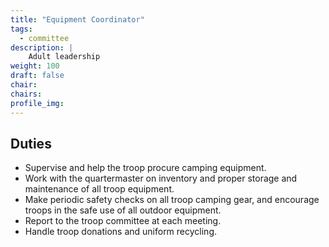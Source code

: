```yaml
---
title: "Equipment Coordinator"
tags:
  - committee
description: |
    Adult leadership
weight: 100
draft: false
chair:
chairs:
profile_img:
---
```


## Duties

- Supervise and help the troop procure camping equipment.
- Work with the quartermaster on inventory and proper storage and maintenance
of all troop equipment.
- Make periodic safety checks on all troop camping gear, and encourage troops in
the safe use of all outdoor equipment.
- Report to the troop committee at each meeting.
- Handle troop donations and uniform recycling.


